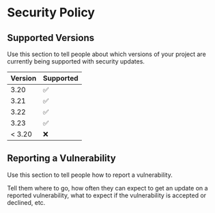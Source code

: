 # Security Policy

## Supported Versions

Use this section to tell people about which versions of your project are
currently being supported with security updates.

| Version | Supported          |
| ------- | ------------------ |
| 3.20    | :white_check_mark: |
| 3.21    | :white_check_mark: |
| 3.22    | :white_check_mark: |
| 3.23    | :white_check_mark: |
| < 3.20  | :x:                |

## Reporting a Vulnerability

Use this section to tell people how to report a vulnerability.

Tell them where to go, how often they can expect to get an update on a
reported vulnerability, what to expect if the vulnerability is accepted or
declined, etc.
